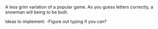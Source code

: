 A less grim variation of a popular game. As you guess letters correctly, a snowman will being to be built. 

Ideas to implement:
    -Figure out typing if you can?